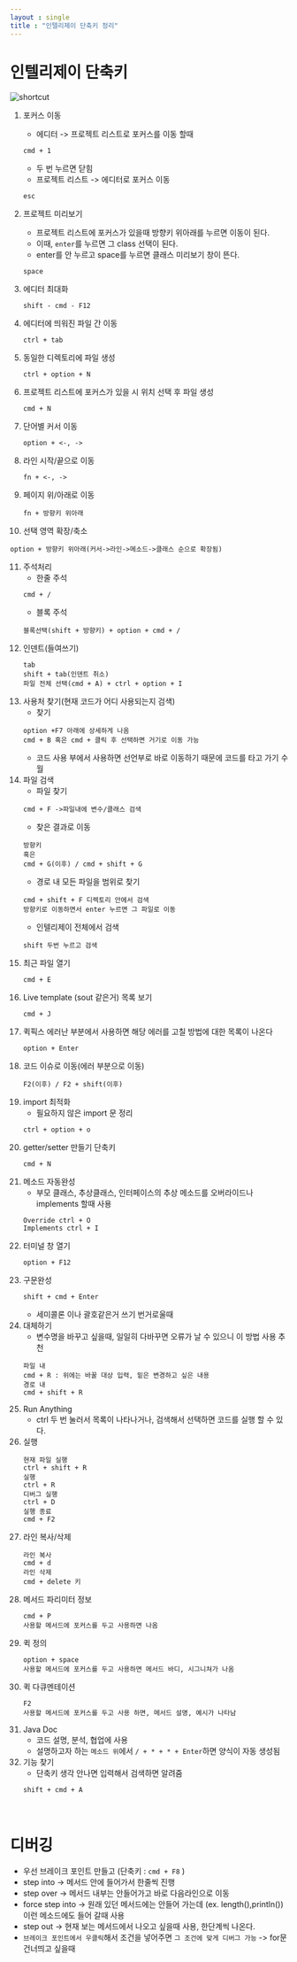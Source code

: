 ```yaml
---
layout : single
title : "인텔리제이 단축키 정리"
---
```


# 인텔리제이 단축키
![shortcut](/Users/kim/Desktop/dbgys1127-github-blog/dbgys1127.github.io/images/2022-07-24-ItellijShortKey/shortcut.jpeg)

1. 포커스 이동

    - 에디터 -> 프로젝트 리스트로 포커스를 이동 할때
    ```
    cmd + 1
    ```
    - 두 번 누르면 닫힘
    - 프로젝트 리스트 -> 에디터로 포커스 이동
    ```
    esc
    ```
2. 프로젝트 미리보기
    - 프로젝트 리스트에 포커스가 있을때 방향키 위아래를 누르면 이동이 된다.
    - 이때, `enter`를 누르면 그 class 선택이 된다.
    - enter를 안 누르고 space를 누르면 클래스 미리보기 창이 뜬다.
    ```
    space
    ```
3. 에디터 최대화
    ```
    shift - cmd - F12 
    ```
4. 에디터에 띄워진 파일 간 이동
    ```
    ctrl + tab 
    ```
5. 동일한 디렉토리에 파일 생성
    ```
    ctrl + option + N
    ```
6. 프로젝트 리스트에 포커스가 있을 시 위치 선택 후 파일 생성
    ```
    cmd + N
    ```
7. 단어별 커서 이동
    ```
    option + <-, ->
    ```
8. 라인 시작/끝으로 이동
    ```
    fn + <-, ->
    ```
9. 페이지 위/아래로 이동
    ```
    fn + 방향키 위아래
    ```
10. 선택 영역 확장/축소 
   ```
   option + 방향키 위아래(커서->라인->메소드->클래스 순으로 확장됨)
   ```
11. 주석처리
    - 한줄 주석
    ```
    cmd + /
    ```
    - 블록 주석 
    ```
    블록선택(shift + 방향키) + option + cmd + /
12. 인덴트(들여쓰기)
    ```
    tab
    shift + tab(인덴트 취소)
    파일 전체 선택(cmd + A) + ctrl + option + I 
13. 사용처 찾기(현재 코드가 어디 사용되는지 검색)
    - 찾기 
    ```
    option +F7 아래에 상세하게 나옴
    cmd + B 혹은 cmd + 클릭 후 선택하면 거기로 이동 가능
    ```
    - 코드 사용 부에서 사용하면 선언부로 바로 이동하기 때문에 코드를 타고 가기 수월
14. 파일 검색
    - 파일 찾기
    ```
    cmd + F ->파일내에 변수/클래스 검색
    ```
    - 찾은 결과로 이동
    ```
    방향키 
    혹은
    cmd + G(이후) / cmd + shift + G
    ```
    - 경로 내 모든 파일을 범위로 찾기
    ```
    cmd + shift + F 디렉토리 안에서 검색
    방향키로 이동하면서 enter 누르면 그 파일로 이동
    ```
    - 인텔리제이 전체에서 검색
    ```
    shift 두번 누르고 검색
    ```
15. 최근 파일 열기
    ```
    cmd + E
    ```
16. Live template (sout 같은거) 목록 보기
    ```
    cmd + J
    ```
17. 퀵픽스 에러난 부분에서 사용하면 해당 에러를 고칠 방법에 대한 목록이 나온다
    ```
    option + Enter
    ```
18. 코드 이슈로 이동(에러 부분으로 이동)
    ```
    F2(이후) / F2 + shift(이후)
    ```
19. import 최적화
    - 필요하지 않은 import 문 정리
    ```
    ctrl + option + o
    ```
20. getter/setter 만들기 단축키
    ```
    cmd + N
    ```
21. 메소드 자동완성
    - 부모 클래스, 추상클래스, 인터페이스의 추상 메소드를 오버라이드나 implements 할때 사용
    ```
    Override ctrl + O
    Implements ctrl + I
    ```
22. 터미널 창 열기
    ```
    option + F12
    ```
23. 구문완성
    ```
    shift + cmd + Enter
    ```
    - 세미콜론 이나 괄호같은거 쓰기 번거로울때
24. 대체하기 
    - 변수명을 바꾸고 싶을때, 일일히 다바꾸면 오류가 날 수 있으니 이 방법 사용 추천
    ```
    파일 내 
    cmd + R : 위에는 바꿀 대상 입력, 밑은 변경하고 싶은 내용
    경로 내
    cmd + shift + R
    ```
25. Run Anything
    - ctrl 두 번 눌러서 목록이 나타나거나, 검색해서 선택하면 코드를 실행 할 수 있다.
26. 실행
    ```
    현재 파일 실행
    ctrl + shift + R
    실행
    ctrl + R
    디버그 실행
    ctrl + D
    실행 종료
    cmd + F2
    ```
27. 라인 복사/삭제
    ```
    라인 복사
    cmd + d
    라인 삭제
    cmd + delete 키
    ```
28. 메서드 파리미터 정보
    ```
    cmd + P
    사용할 메서드에 포커스를 두고 사용하면 나옴
    ```
29. 퀵 정의
    ```
    option + space
    사용할 메서드에 포커스를 두고 사용하면 메서드 바디, 시그니쳐가 나옴
    ```
30. 퀵 다큐멘테이션
    ```
    F2
    사용할 메서드에 포커스를 두고 사용 하면, 메서드 설명, 예시가 나타남
    ```
31. Java Doc
    - 코드 설명, 분석, 협업에 사용
    - 설명하고자 하는 `메소드 위`에서 `/ + * + * + Enter`하면 양식이 자동 생성됨
32. 기능 찾기 
    - 단축키 생각 안나면 입력해서 검색하면 알려줌
    ```
    shift + cmd + A
    ```
    <br>

# 디버깅
- 우선 브레이크 포인트 만들고 (단축키 : `cmd + F8` )
- step into -> 메서드 안에 들어가서 한줄씩 진행
- step over -> 메서드 내부는 안들어가고 바로 다음라인으로 이동
- force step into -> 원래 있던 메서드에는 안들어 가는데 (ex. length(),println()) 이런 메소드에도 들어 갈때 사용
- step out -> 현재 보는 메서드에서 나오고 싶을때 사용, 한단계씩 나온다.
- `브레이크 포인트에서 우클릭`해서 조건을 넣어주면 `그 조건에 맞게 디버그 가능` -> for문 건너띄고 싶을때
